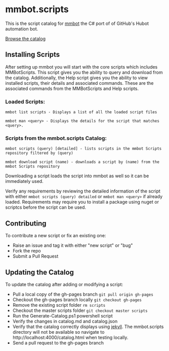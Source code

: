 mmbot.scripts
=============

This is the script catalog for [mmbot](https://github.com/mmbot/mmbot) the C# port of of GitHub's Hubot automation bot. 

[Browse the catalog](http://mmbot.github.io/mmbot.scripts/catalog.html)

## Installing Scripts
After setting up mmbot you will start with the core scripts which includes MMBotScripts.  This script gives you the ability to query and download from the catalog.  Additionally, the Help script gives you the ability to view installed scripts, their details and associated commands.  These are the associated commands from the MMBotScripts and Help scripts.

### Loaded Scripts:
`mmbot list scripts - Displays a list of all the loaded script files`

`mmbot man <query> - Displays the details for the script that matches <query>.`

### Scripts from the mmbot.scripts Catalog:
`mmbot scripts (query) [detailed] - lists scripts in the mmbot Scripts repository filtered by (query)`

`mmbot download script (name) - downloads a script by (name) from the mmbot Scripts repository`

Downloading a script loads the script into mmbot as well so it can be immediately used.

Verify any requirements by reviewing the detailed information of the script with either `mmbot scripts (query) detailed` or `mmbot man <query>` if already loaded.  Requirements may require you to install a package using nuget or scriptcs before the script can be used.

## Contributing
To contribute a new script or fix an existing one:
* Raise an issue and tag it with either "new script" or "bug"
* Fork the repo
* Submit a Pull Request

## Updating the Catalog
To update the catalog after adding or modifying a script:
* Pull a local copy of the gh-pages branch
`git pull origin gh-pages`
* Checkout the gh-pages branch locally
`git checkout gh-pages`
* Remove the existing script folder
`rm scripts`
* Checkout the master scripts folder
`git checkout master scripts`
* Run the Generate-Catalog.ps1 powershell script
* Verify the changes in catalog.md and catalog.json
* Verify that the catalog correctly displays using [jekyll](https://help.github.com/articles/using-jekyll-with-pages).  The mmbot.scripts directory will not be available so navigate to http://localhost:4000/catalog.html when testing locally.
* Send a pull request to the gh-pages branch